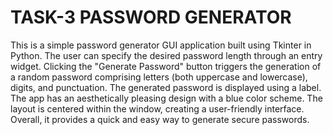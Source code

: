 # TASK-3 PASSWORD GENERATOR

This is a simple password generator GUI application built using Tkinter in Python.
The user can specify the desired password length through an entry widget.
Clicking the "Generate Password" button triggers the generation of a random password comprising letters 
(both uppercase and lowercase), digits, and punctuation. The generated password is displayed using a label. 
The app has an aesthetically pleasing design with a blue color scheme. The layout is centered within the window,
creating a user-friendly interface. Overall, it provides a quick and easy way to generate secure passwords.
